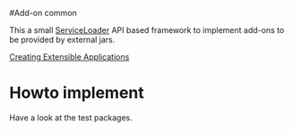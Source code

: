 #Add-on common

This a small [ServiceLoader](https://docs.oracle.com/javase/8/docs/api/java/util/ServiceLoader.html) API based framework to implement add-ons to be provided by external jars.

[Creating Extensible Applications](https://docs.oracle.com/javase/tutorial/ext/basics/spi.html)



# Howto implement

Have a look at the test packages.
